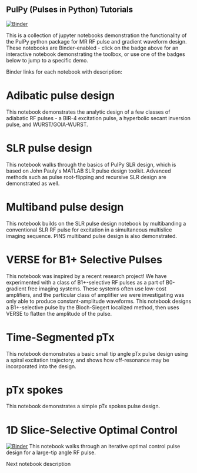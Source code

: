 ## PulPy (Pulses in Python) Tutorials
[![Binder](https://mybinder.org/badge_logo.svg)](https://mybinder.org/v2/gh/jonbmartin/pulpy-tutorials/HEAD)

This is a collection of jupyter notebooks demonstration the functionality of the PulPy python package for MR RF pulse and gradient waveform design. These notebooks are Binder-enabled - click on the badge above for an interactive notebook demonstrating the toolbox, or use one of the badges below to jump to a specific demo. 

Binder links for each notebook with description:

# Adibatic pulse design
This notebook demonstrates the analytic design of a few classes of adiabatic RF pulses - a BIR-4 excitation pulse, a hyperbolic secant inversion pulse, and WURST/GOIA-WURST.

# SLR pulse design
This notebook walks through the basics of PulPy SLR design, which is based on John Pauly's MATLAB SLR pulse design toolkit. Advanced methods such as pulse root-flipping and recursive SLR design are demonstrated as well.

# Multiband pulse design
This notebook builds on the SLR pulse design notebook by multibanding a conventional SLR RF pulse for excitation in a simultaneous multislice imaging sequence. PINS multiband pulse design is also demonstrated.

# VERSE for B1+ Selective Pulses
This notebook was inspired by a recent research project! We have experimented with a class of B1+-selective RF pulses as a part of B0-gradient free imaging systems. These systems often use low-cost amplifiers, and the particular class of amplifier we were investigating was only able to produce constant-amplitude waveforms. This notebook designs a B1+-selective pulse by the Bloch-Siegert localized method, then uses VERSE to flatten the amplitude of the pulse.

# Time-Segmented pTx
This notebook demonstrates a basic small tip angle pTx pulse design using a spiral excitation trajectory, and shows how off-resonance may be incorporated into the design. 

# pTx spokes
This notebook demonstrates a simple pTx spokes pulse design. 

# 1D Slice-Selective Optimal Control
[![Binder](https://mybinder.org/badge_logo.svg)](https://mybinder.org/v2/gh/jonbmartin/pulpy-tutorials/1d_slice_selective_optimal_control.ipynb)
This notebook walks through an iterative optimal control pulse design for a large-tip angle RF pulse.

Next notebook description

<link>
